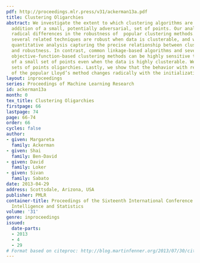 ```yaml
---
pdf: http://proceedings.mlr.press/v31/ackerman13a.pdf
title: Clustering Oligarchies
abstract: We investigate the extent to which clustering algorithms are robust to the
  addition of a small, potentially adversarial, set of points. Our analysis reveals
  radical differences in the robustness of  popular clustering methods. k-means and
  several related techniques are robust when data is clusterable, and we provide a
  quantitative analysis capturing the precise relationship between clusterability
  and robustness. In contrast, common linkage-based algorithms and several standard
  objective-function-based clustering methods can be highly sensitive to the addition
  of a small set of points even when the data is highly clusterable. We call such
  sets of points oligarchies. Lastly, we show that the behavior with respect to oligarchies
  of the popular Lloyd’s method changes radically with the initialization technique.
layout: inproceedings
series: Proceedings of Machine Learning Research
id: ackerman13a
month: 0
tex_title: Clustering Oligarchies
firstpage: 66
lastpage: 74
page: 66-74
order: 66
cycles: false
author:
- given: Margareta
  family: Ackerman
- given: Shai
  family: Ben-David
- given: David
  family: Loker
- given: Sivan
  family: Sabato
date: 2013-04-29
address: Scottsdale, Arizona, USA
publisher: PMLR
container-title: Proceedings of the Sixteenth International Conference on Artificial
  Intelligence and Statistics
volume: '31'
genre: inproceedings
issued:
  date-parts:
  - 2013
  - 4
  - 29
# Format based on citeproc: http://blog.martinfenner.org/2013/07/30/citeproc-yaml-for-bibliographies/
---
```

